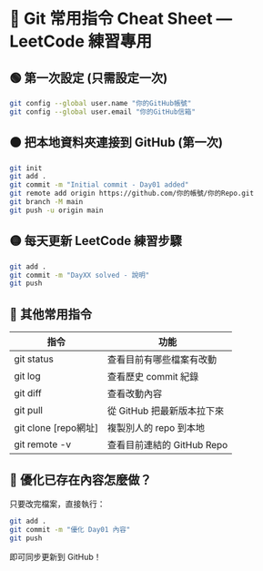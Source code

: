 # 🚀 Git 常用指令 Cheat Sheet — LeetCode 練習專用

## 🟢 第一次設定 (只需設定一次)

```bash
git config --global user.name "你的GitHub帳號"
git config --global user.email "你的GitHub信箱"
```

## 🟠 把本地資料夾連接到 GitHub (第一次)

```bash
git init
git add .
git commit -m "Initial commit - Day01 added"
git remote add origin https://github.com/你的帳號/你的Repo.git
git branch -M main
git push -u origin main
```

## 🟡 每天更新 LeetCode 練習步驟

```bash
git add .
git commit -m "DayXX solved - 說明"
git push
```

## 🔄 其他常用指令

| 指令 | 功能 |
|-----|-----|
| git status | 查看目前有哪些檔案有改動 |
| git log | 查看歷史 commit 紀錄 |
| git diff | 查看改動內容 |
| git pull | 從 GitHub 把最新版本拉下來 |
| git clone [repo網址] | 複製別人的 repo 到本地 |
| git remote -v | 查看目前連結的 GitHub Repo |

## 📝 優化已存在內容怎麼做？

只要改完檔案，直接執行：

```bash
git add .
git commit -m "優化 Day01 內容"
git push
```

即可同步更新到 GitHub！
